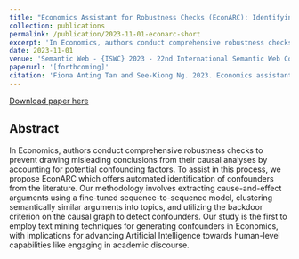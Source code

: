 ```yaml
---
title: "Economics Assistant for Robustness Checks (EconARC): Identifying Confounders from Causal Knowledge Graphs"
collection: publications
permalink: /publication/2023-11-01-econarc-short
excerpt: 'In Economics, authors conduct comprehensive robustness checks to prevent drawing misleading conclusions from their causal analyses by accounting for potential confounding factors. To assist in this process, we propose EconARC which offers automated identification of confounders from the literature. Our methodology involves extracting cause-and-effect arguments using a fine-tuned sequence-to-sequence model, clustering semantically similar arguments into topics, and utilizing the backdoor criterion on the causal graph to detect confounders. Our study is the first to employ text mining techniques for generating confounders in Economics, with implications for advancing Artificial Intelligence towards human-level capabilities like engaging in academic discourse.'
date: 2023-11-01
venue: 'Semantic Web - {ISWC} 2023 - 22nd International Semantic Web Conference, November 6-10, 2023, Proceedings'
paperurl: '[forthcoming]'
citation: 'Fiona Anting Tan and See-Kiong Ng. 2023. Economics assistant for robustness checks (EconARC): Identifying confounders from causal knowledge graphs. In The Semantic Web - ISWC 2023 - 22nd International Semantic Web Conference, November 6-10, 2023, Proceedings, Lecture Notes in Computer Science. Springer.'
---
```


<a href='[forthcoming]'>Download paper here</a>

<h2>Abstract</h2>
In Economics, authors conduct comprehensive robustness checks to prevent drawing misleading conclusions from their causal analyses by accounting for potential confounding factors. To assist in this process, we propose EconARC which offers automated identification of confounders from the literature. Our methodology involves extracting cause-and-effect arguments using a fine-tuned sequence-to-sequence model, clustering semantically similar arguments into topics, and utilizing the backdoor criterion on the causal graph to detect confounders. Our study is the first to employ text mining techniques for generating confounders in Economics, with implications for advancing Artificial Intelligence towards human-level capabilities like engaging in academic discourse.
